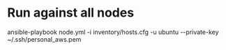 # Run against all nodes

ansible-playbook node.yml -i inventory/hosts.cfg -u ubuntu --private-key ~/.ssh/personal_aws.pem
